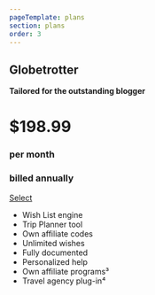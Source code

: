 ```yaml
---
pageTemplate: plans
section: plans
order: 3
---
```



<!--- ![Globetrotter](../../images/globe.svg) -->

## Globetrotter
**Tailored for the outstanding blogger**
# $198.99
### per month
### billed annually
[Select](/signup/globetrotter)

- Wish List engine
- Trip Planner tool
- Own affiliate codes
- Unlimited wishes
- Fully documented
- Personalized help
- Own affiliate programs³
- Travel agency plug-in⁴
